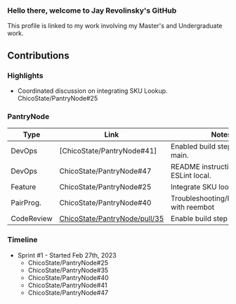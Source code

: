 ### Hello there, welcome to Jay Revolinsky's GitHub

This profile is linked to my work involving my Master's and Undergraduate work.

## Contributions

### Highlights

* Coordinated discussion on integrating SKU Lookup. ChicoState/PantryNode#25

### PantryNode

| Type       | Link                     | Notes                                      |
|------------|--------------------------|--------------------------------------------|
| DevOps     | [ChicoState/PantryNode#41] | Enabled build step on push to main.        | 
| DevOps     | ChicoState/PantryNode#47 | README instructions - run ESLint local.    | 
| Feature    | ChicoState/PantryNode#25 | Integrate SKU lookup.                      | 
| PairProg.  | ChicoState/PantryNode#40 | Troubleshooting/Programming with reembot   |
| CodeReview | [ChicoState/PantryNode/pull/35](https://github.com/ChicoState/PantryNode/pull/41) | Enable build step for all PRs.             |

### Timeline

* Sprint #1 - Started Feb 27th, 2023
  - ChicoState/PantryNode#25 
  - ChicoState/PantryNode#35 
  - ChicoState/PantryNode#40 
  - ChicoState/PantryNode#41 
  - ChicoState/PantryNode#47 

